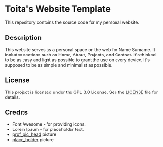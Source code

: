 # Toita's Website Template

This repository contains the source code for my personal website.

## Description

This website serves as a personal space on the web for Name Surname. It includes sections such as Home, About, Projects, and Contact. It's thinked to be as easy and light as possible to grant the use on every device. It's supposed to be as simple and minimalist as possible.

## License

This project is licensed under the GPL-3.0 License. See the [LICENSE](LICENSE) file for details.

## Credits

- Font Awesome - for providing icons.
- Lorem Ipsum - for placeholder text.
- [prof_pic_head](https://yourteachingmentor.com/wp-content/uploads/2020/12/istockphoto-1223671392-612x612-1.jpg) picture
- [place_holder](https://images.unsplash.com/photo-1563991655280-cb95c90ca2fb?ixlib=rb-1.2.1&q=80&fm=jpg&crop=entropy&cs=tinysrgb&w=1080&fit=max&ixid=eyJhcHBfaWQiOjEyMDd9) picture
